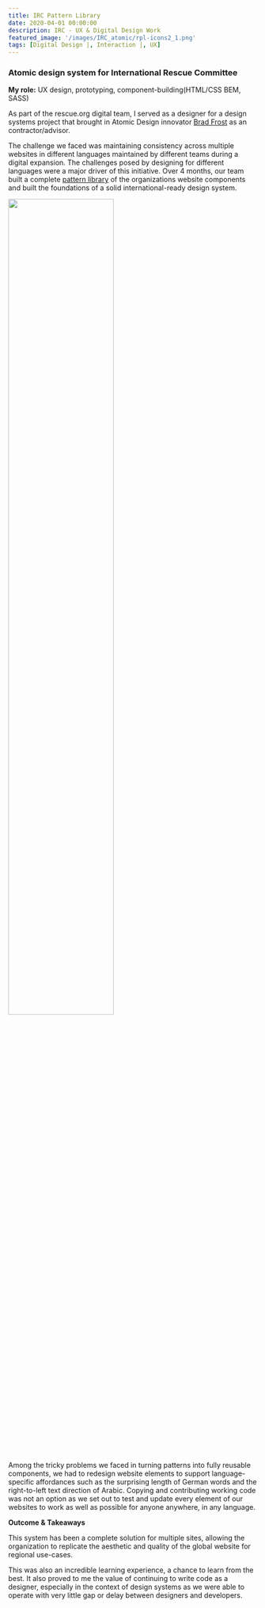 ```yaml
---
title: IRC Pattern Library
date: 2020-04-01 00:00:00
description: IRC - UX & Digital Design Work
featured_image: '/images/IRC_atomic/rpl-icons2_1.png'
tags: [Digital Design |, Interaction |, UX]
---
```






<h3>Atomic design system for International Rescue Committee</h3>

<strong>My role:</strong> UX design, prototyping, component-building(HTML/CSS BEM, SASS)


As part of the rescue.org digital team, I served as a designer for a design systems project that brought in Atomic Design innovator <a href="https://bradfrost.com/blog/post/atomic-web-design/">Brad Frost</a> as an contractor/advisor.


The challenge we faced was maintaining consistency across multiple websites in different languages maintained by different teams during a digital expansion. The challenges posed by designing for different languages were a major driver of this initiative. 
Over 4 months, our team built a complete <a href="https://rpl.rescue.org/latest/">pattern library</a> of the organizations website components and built the foundations of a solid international-ready design system. 

<img style="width: 65%; margin: 0 auto;" src="{{ site.baseurl }}/images/IRC_atomic/rpl-icons.png" alt="" title="example image">

Among the tricky problems we faced in turning patterns into fully reusable components, we had to redesign website elements to support language-specific affordances such as the surprising length of German words and the right-to-left text direction of Arabic. Copying and contributing working code was not an option as we set out to test and update every element of our websites to work as well as possible for anyone anywhere, in any language.

<strong>Outcome & Takeaways</strong>

This system has been a complete solution for multiple sites, allowing the organization to replicate the aesthetic and quality of the global website for regional use-cases. 

This was also an incredible learning experience, a chance to learn from the best. It also proved to me the value of continuing to write code as a designer, especially in the context of design systems as we were able to operate with very little gap or delay between designers and developers.


<br/>


<div class="gallery" data-columns="3">
     
  <img src="{{ site.baseurl }}/images/IRC_atomic/buttons-html.png" alt="" title=""/>
  <img src="{{ site.baseurl }}/images/IRC_atomic/deutschland.png" alt="" title=""/>
  <img src="{{ site.baseurl }}/images/IRC_atomic/German.png" alt="" title=""/>
  <img src="{{ site.baseurl }}/images/IRC_atomic/Swedish.png" alt="" title=""/>
     
</div>

	